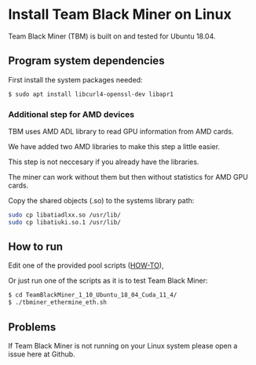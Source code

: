 # Install Team Black Miner on Linux

Team Black Miner (TBM) is built on and tested for Ubuntu 18.04.

## Program system dependencies
First install the system packages needed:
```bash
$ sudo apt install libcurl4-openssl-dev libapr1
```

### Additional step for AMD devices
TBM uses AMD ADL library to read GPU information from AMD cards.

We have added two AMD libraries to make this step a little easier.

This step is not neccesary if you already have the libraries.

The miner can work without them but then without statistics for AMD GPU cards.

Copy the shared objects (.so) to the systems library path:
```bash
sudo cp libatiadlxx.so /usr/lib/
sudo cp libatiuki.so.1 /usr/lib/
```

## How to run

Edit one of the provided pool scripts ([HOW-TO](https://github.com/sp-hash/TeamBlackMiner/blob/main/HOW-TO.md)), 

Or just run one of the scripts as it is to test Team Black Miner:
```bash
$ cd TeamBlackMiner_1_10_Ubuntu_18_04_Cuda_11_4/
$ ./tbminer_ethermine_eth.sh
```

## Problems
If Team Black Miner is not running on your Linux system please open a issue here at Github.

